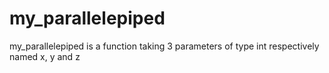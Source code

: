 # my_parallelepiped
my_parallelepiped is a function taking 3 parameters of type int respectively named x, y and z
